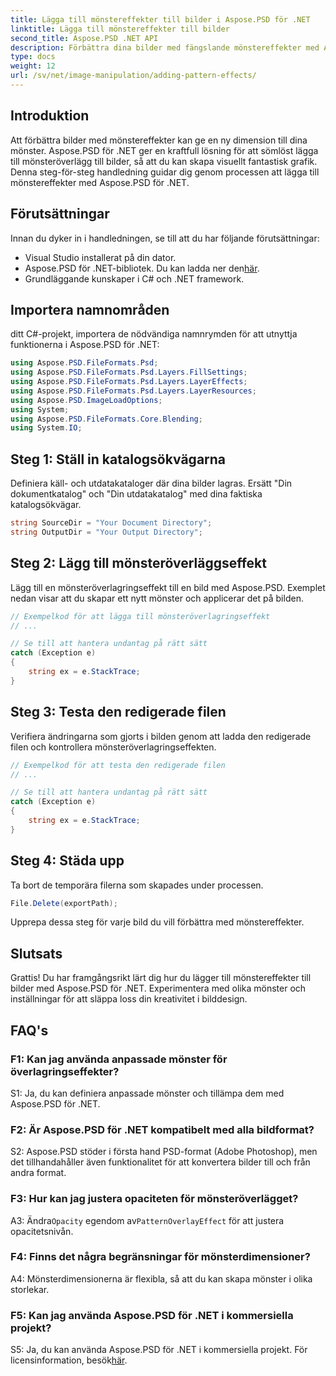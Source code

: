 ```yaml
---
title: Lägga till mönstereffekter till bilder i Aspose.PSD för .NET
linktitle: Lägga till mönstereffekter till bilder
second_title: Aspose.PSD .NET API
description: Förbättra dina bilder med fängslande mönstereffekter med Aspose.PSD för .NET. Följ vår steg-för-steg-guide för att lägga till anpassade mönster sömlöst.
type: docs
weight: 12
url: /sv/net/image-manipulation/adding-pattern-effects/
---
```

## Introduktion

Att förbättra bilder med mönstereffekter kan ge en ny dimension till dina mönster. Aspose.PSD för .NET ger en kraftfull lösning för att sömlöst lägga till mönsteröverlägg till bilder, så att du kan skapa visuellt fantastisk grafik. Denna steg-för-steg handledning guidar dig genom processen att lägga till mönstereffekter med Aspose.PSD för .NET.

## Förutsättningar

Innan du dyker in i handledningen, se till att du har följande förutsättningar:

- Visual Studio installerat på din dator.
-  Aspose.PSD för .NET-bibliotek. Du kan ladda ner den[här](https://releases.aspose.com/psd/net/).
- Grundläggande kunskaper i C# och .NET framework.

## Importera namnområden

ditt C#-projekt, importera de nödvändiga namnrymden för att utnyttja funktionerna i Aspose.PSD för .NET:

```csharp
using Aspose.PSD.FileFormats.Psd;
using Aspose.PSD.FileFormats.Psd.Layers.FillSettings;
using Aspose.PSD.FileFormats.Psd.Layers.LayerEffects;
using Aspose.PSD.FileFormats.Psd.Layers.LayerResources;
using Aspose.PSD.ImageLoadOptions;
using System;
using Aspose.PSD.FileFormats.Core.Blending;
using System.IO;
```

## Steg 1: Ställ in katalogsökvägarna

Definiera käll- och utdatakataloger där dina bilder lagras. Ersätt "Din dokumentkatalog" och "Din utdatakatalog" med dina faktiska katalogsökvägar.

```csharp
string SourceDir = "Your Document Directory";
string OutputDir = "Your Output Directory";
```

## Steg 2: Lägg till mönsteröverläggseffekt

Lägg till en mönsteröverlagringseffekt till en bild med Aspose.PSD. Exemplet nedan visar att du skapar ett nytt mönster och applicerar det på bilden.

```csharp
// Exempelkod för att lägga till mönsteröverlagringseffekt
// ...

// Se till att hantera undantag på rätt sätt
catch (Exception e)
{
    string ex = e.StackTrace;
}
```

## Steg 3: Testa den redigerade filen

Verifiera ändringarna som gjorts i bilden genom att ladda den redigerade filen och kontrollera mönsteröverlagringseffekten.

```csharp
// Exempelkod för att testa den redigerade filen
// ...

// Se till att hantera undantag på rätt sätt
catch (Exception e)
{
    string ex = e.StackTrace;
}
```

## Steg 4: Städa upp

Ta bort de temporära filerna som skapades under processen.

```csharp
File.Delete(exportPath);
```

Upprepa dessa steg för varje bild du vill förbättra med mönstereffekter.

## Slutsats

Grattis! Du har framgångsrikt lärt dig hur du lägger till mönstereffekter till bilder med Aspose.PSD för .NET. Experimentera med olika mönster och inställningar för att släppa loss din kreativitet i bilddesign.

## FAQ's

### F1: Kan jag använda anpassade mönster för överlagringseffekter?

S1: Ja, du kan definiera anpassade mönster och tillämpa dem med Aspose.PSD för .NET.

### F2: Är Aspose.PSD för .NET kompatibelt med alla bildformat?

S2: Aspose.PSD stöder i första hand PSD-format (Adobe Photoshop), men det tillhandahåller även funktionalitet för att konvertera bilder till och från andra format.

### F3: Hur kan jag justera opaciteten för mönsteröverlägget?

 A3: Ändra`Opacity` egendom av`PatternOverlayEffect` för att justera opacitetsnivån.

### F4: Finns det några begränsningar för mönsterdimensioner?

A4: Mönsterdimensionerna är flexibla, så att du kan skapa mönster i olika storlekar.

### F5: Kan jag använda Aspose.PSD för .NET i kommersiella projekt?

S5: Ja, du kan använda Aspose.PSD för .NET i kommersiella projekt. För licensinformation, besök[här](https://purchase.aspose.com/buy).
